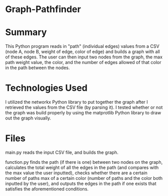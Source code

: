 # Graph-Pathfinder

# Summary #
This Python program reads in "path" (individual edges) values from a CSV (node A, node B, weight of edge, color of edge) and builds a graph with all of these edges. The user can then input two nodes from the graph, the max path weight value, the color, and the number of edges allowed of that color in the path between the nodes. 

# Technologies Used #
I utilized the networkx Python library to put together the graph after I retrieved the values from the CSV file (by parsing it). I tested whether or not the graph was build properly by using the matprotlib Python library to draw out the graph visually. 

# Files #
main.py reads the input CSV file, and builds the graph. 

function.py finds the path (if there is one) between two nodes on the graph, calculates the total weight of all the edges in the path (and compares with the max value the user inputted), checks whether there are a certain number of paths max of a certain color (number of paths and the color both inputted by the user), and outputs the edges in the path if one exists that satisfies the aforementioned conditions.
